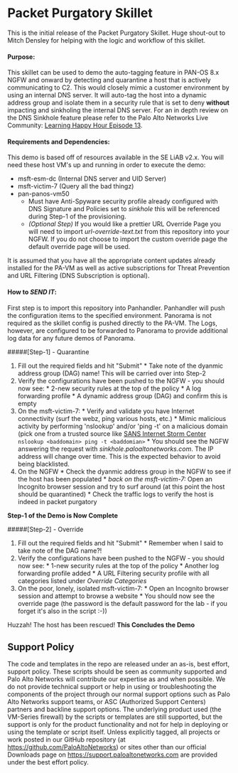 # Packet Purgatory Skillet
This is the initial release of the Packet Purgatory Skillet. Huge shout-out to Mitch Densley for helping with the logic and workflow of this skillet.

#### Purpose:
This skillet can be used to demo the auto-tagging feature in PAN-OS 8.x NGFW and onward by detecting and quarantine a host that is actively communicating to C2. This would closely mimic a customer environment by using an internal DNS server. It will auto-tag the host into a dynamic address group and isolate them in a security rule that is set to deny __without__ impacting and sinkholing the internal DNS server. For an in depth review on the DNS Sinkhole feature please refer to the Palo Alto Networks Live Community: [Learning Happy Hour Episode 13](https://youtu.be/FUFtEEMEE00).


#### Requirements and Dependencies:
This demo is based off of resources available in the SE LiAB v2.x. You will need these host VM's up and running in order to execute the demo:
* msft-esm-dc (Internal DNS server and UID Server)
* msft-victim-7 (Query all the bad thingz)
* pan-panos-vm50
  * Must have Anti-Spyware security profile already configured with DNS Signature and Policies set to *sinkhole* this will be referenced during Step-1 of the provisioning.
  * *(Optional Step)* If you would like a prettier URL Override Page you will need to import *url-override-text.txt* from this repository into your NGFW. If you do not choose to import the custom override page the default override page will be used.

It is assumed that you have all the appropriate content updates already installed for the PA-VM as well as active subscriptions for Threat Prevention and URL Filtering (DNS Subscription is optional).


#### How to _SEND IT_:
First step is to import this repository into Panhandler. Panhandler will push the configuration items to the specified environment. Panorama is not required as the skillet config is pushed directly to the PA-VM. The Logs, however, are configured to be forwarded to Panorama to provide additional log data for any future demos of Panorama.

#####[Step-1] - Quarantine
1. Fill out the required fields and hit "Submit"
       * Take note of the dyanmic address group (DAG) name! This will be carried over into Step-2
2. Verify the configurations have been pushed to the NGFW - you should now see:
       * 2-new security rules at the top of the policy
       * A log forwarding profile
       * A dynamic address group (DAG) and confirm this is empty
3. On the msft-victim-7:
       * Verify and validate you have Internet connectivity (surf the webz, ping various hosts, etc.)
       * Mimic malicious activity by performing 'nslookup' and/or 'ping -t' on a malicious domain (pick one from a trusted source like [SANS Internet Storm Center](https://isc.sans.edu/suspicious_domains.html)
       ```
       nslookup <baddomain>
       ping -t <baddomian>
       ```
       * You should see the NGFW answering the request with *sinkhole.paloaltonetworks.com*. The IP address will change over time. This is the expected behavior to avoid being blacklisted.
4. On the NGFW
       * Check the dyanmic address group in the NGFW to see if the host has been populated
       * *back on the msft-victim-7:* Open an Incognito browser session and try to surf around (at this point the host should be quarantined)
       * Check the traffic logs to verify the host is indeed in packet purgatory

__Step-1 of the Demo is Now Complete__

#####[Step-2] - Override
1. Fill out the required fields and hit "Submit"
       * Remember when I said to take note of the DAG name?!
2. Verify the configurations have been pushed to the NGFW - you should now see:
       * 1-new security rules at the top of the policy
       * Another log forwarding profile added
       * A URL Filtering security profile with all categories listed under *Override Categories*
3. On the poor, lonely, isolated msft-victim-7:
       * Open an Incognito browser session and attempt to browse a website
       * You should now see the override page (the password is the default password for the lab - if you forget it's also in the script :-))

Huzzah! The host has been rescued!
__This Concludes the Demo__   


## Support Policy
The code and templates in the repo are released under an as-is, best effort,
support policy. These scripts should be seen as community supported and
Palo Alto Networks will contribute our expertise as and when possible.
We do not provide technical support or help in using or troubleshooting the
components of the project through our normal support options such as
Palo Alto Networks support teams, or ASC (Authorized Support Centers)
partners and backline support options. The underlying product used
(the VM-Series firewall) by the scripts or templates are still supported,
but the support is only for the product functionality and not for help in
deploying or using the template or script itself. Unless explicitly tagged,
all projects or work posted in our GitHub repository
(at https://github.com/PaloAltoNetworks) or sites other than our official
Downloads page on https://support.paloaltonetworks.com are provided under
the best effort policy.
